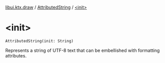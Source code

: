 [libui.ktx.draw](../index.md) / [AttributedString](index.md) / [&lt;init&gt;](./-init-.md)

# &lt;init&gt;

`AttributedString(init: String)`

Represents a string of UTF-8 text that can be embellished with formatting attributes.

